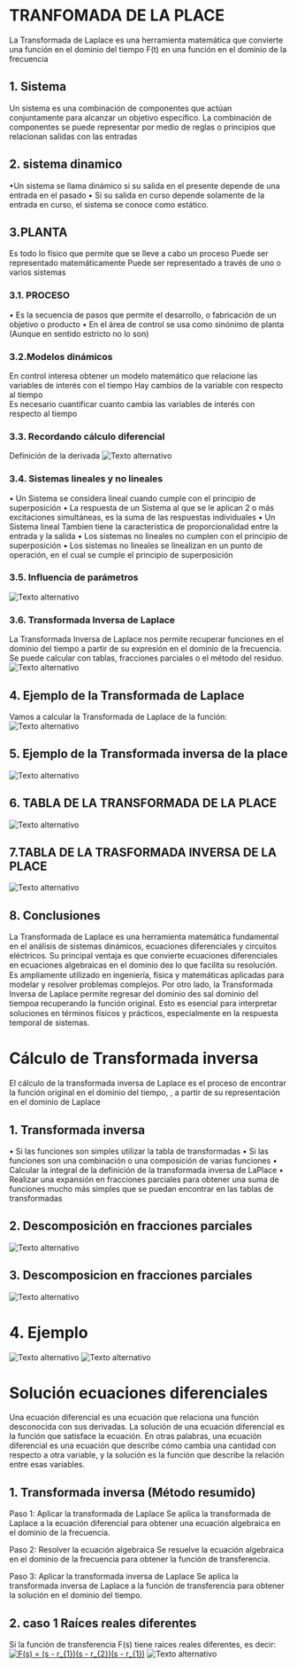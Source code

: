 # TRANFOMADA DE LA PLACE 
La Transformada de Laplace es una herramienta matemática que convierte una función en el dominio del tiempo F(t) en una función en el dominio de la frecuencia
## 1. Sistema 
Un sistema es una combinación de componentes que actúan conjuntamente para alcanzar un objetivo específico. La combinación de componentes se puede representar por medio de reglas o principios que relacionan salidas con las entradas

## 2. sistema dinamico 
•Un sistema se llama dinámico si su salida en el presente depende de una entrada en el pasado
• Si su salida en curso depende solamente de la entrada en curso, el sistema se conoce como estático.
## 3.PLANTA 
Es todo lo físico que permite que se lleve a cabo un proceso Puede ser representado matemáticamente 
Puede ser representado a través de uno o varios sistemas
### 3.1. PROCESO 
• Es la secuencia de pasos que permite el desarrollo, o fabricación de un objetivo o producto
• En el área de control se usa como sinónimo de planta
(Aunque en sentido estricto no lo son)

### 3.2.Modelos dinámicos
En control interesa obtener un modelo matemático que relacione las variables de interés con el tiempo
Hay cambios de la variable con respecto al tiempo  
Es necesario cuantificar cuanto cambia las variables de
interés con respecto al tiempo

### 3.3. Recordando cálculo diferencial
Definición de la derivada
![Texto alternativo](https://tse4.mm.bing.net/th?id=OIP.-LuSWG5JSTpbRCnBwK-gtQHaE2&pid=Api&P=0&h=180)

### 3.4. Sistemas lineales y no lineales
• Un Sistema se considera lineal cuando cumple con el principio
de superposición
• La respuesta de un Sistema al que se le aplican 2 o más
excitaciones simultáneas, es la suma de las respuestas
individuales
• Un Sistema lineal Tambien tiene la característica de
proporcionalidad entre la entrada y la salida
• Los sistemas no lineales no cumplen con el principio de
superposición
• Los sistemas no lineales se linealizan en un punto de
operación, en el cual se cumple el principio de superposición

### 3.5. Influencia de parámetros
![Texto alternativo](https://ecuaciondiferencialejerciciosresueltos.com/wp-content/uploads/2020/09/InterseccionIntegralesImpropias.png)

### 3.6. Transformada Inversa de Laplace
La Transformada Inversa de Laplace nos permite recuperar funciones en el dominio del tiempo a partir de su expresión en el dominio de la frecuencia. Se puede calcular con tablas, fracciones parciales o el método del residuo.
![Texto alternativo](https://i.ytimg.com/vi/Tjsv03Lvnoc/maxresdefault.jpg)


## 4. Ejemplo de la Transformada de Laplace
Vamos a calcular la Transformada de Laplace de la función:
![Texto alternativo](http://3.bp.blogspot.com/-km_zgvgZ4LE/UYwaTwYkrrI/AAAAAAAAEaE/gNtEiCQIWto/s1600/INTEGRAL+DE+UNA+TRANSFORMADA+DE+LAPLACE+(2).gif)

## 5.  Ejemplo de la Transformada inversa de la place
![Texto alternativo](https://i.ytimg.com/vi/emjeF_8393A/maxresdefault.jpg)

## 6. TABLA DE LA TRANSFORMADA DE LA PLACE
![Texto alternativo](https://d20ohkaloyme4g.cloudfront.net/img/document_thumbnails/f4a69a624d915ca11b44ed307ca1bc91/thumb_1200_1553.png)

## 7.TABLA DE LA TRASFORMADA INVERSA DE LA PLACE 
![Texto alternativo](https://2.bp.blogspot.com/-KPrQWMJGu6s/WvPVoW7S_ZI/AAAAAAAACAo/CYyvXUJDFRwuObz2a_cYY9t-_hhHBBWiwCLcBGAs/s1600/Transformadas+de+Laplace+org.png)

## 8. Conclusiones
La Transformada de Laplace es una herramienta matemática fundamental en el análisis de sistemas dinámicos, ecuaciones diferenciales y circuitos eléctricos. Su principal ventaja es que convierte ecuaciones diferenciales en ecuaciones algebraicas en el dominio de𝑠 lo que facilita su resolución. Es ampliamente utilizado en ingeniería, física y matemáticas aplicadas para modelar y resolver problemas complejos.
Por otro lado, la Transformada Inversa de Laplace permite regresar del dominio des sal dominio del tiempo𝑎 recuperando la función original. Esto es esencial para interpretar soluciones en términos físicos y prácticos, especialmente en la respuesta temporal de sistemas.


# Cálculo de Transformada inversa
El cálculo de la transformada inversa de Laplace es el proceso de encontrar la función original en el dominio del tiempo, , a partir de su representación en el dominio de Laplace

## 1. Transformada inversa
• Si las funciones son simples utilizar la tabla de transformadas
• Si las funciones son una combinación o una composición de varias funciones
• Calcular la integral de la definición de la transformada inversa de LaPlace
• Realizar una expansión en fracciones parciales para obtener una suma de funciones mucho más simples que se puedan encontrar en las tablas de transformadas

## 2. Descomposición en fracciones parciales
![Texto alternativo](https://0.academia-photos.com/attachment_thumbnails/37215891/mini_magick20190304-8768-2no8y8.png?1551735051)

## 3. Descomposicion en fracciones parciales
![Texto alternativo](https://study.com/cimages/multimages/16/eparfra1a.png)

# 4. Ejemplo 
![Texto alternativo](https://slideplayer.es/slide/12201957/72/images/6/Descomposici%C3%B3n+en+fracciones+parciales.jpg)
![Texto alternativo](https://slideplayer.es/slide/12201957/72/images/8/Descomposici%C3%B3n+en+fracciones+parciales.jpg)


#  Solución ecuaciones diferenciales
Una ecuación diferencial es una ecuación que relaciona una función desconocida con sus derivadas. La solución de una ecuación diferencial es la función que satisface la ecuación.
En otras palabras, una ecuación diferencial es una ecuación que describe cómo cambia una cantidad con respecto a otra variable, y la solución es la función que describe la relación entre esas variables.

## 1. Transformada inversa (Método resumido)
Paso 1: Aplicar la transformada de Laplace
Se aplica la transformada de Laplace a la ecuación diferencial para obtener una ecuación algebraica en el dominio de la frecuencia.

Paso 2: Resolver la ecuación algebraica
Se resuelve la ecuación algebraica en el dominio de la frecuencia para obtener la función de transferencia.

Paso 3: Aplicar la transformada inversa de Laplace
Se aplica la transformada inversa de Laplace a la función de transferencia para obtener la solución en el dominio del tiempo.

## 2. caso 1 Raíces reales diferentes
Si la función de transferencia F(s) tiene raíces reales diferentes, es decir:
<a href="http://www.alciro.org/tools/matematicas/editor-ecuaciones.jsp?eq=F(s) = (s - r_{1})(s - r_{2})(s - r_{1})"><img src="http://www.alciro.org/cgi/tex.cgi?F(s) = (s - r_{1})(s - r_{2})(s - r_{1})" title="F(s) = (s - r_{1})(s - r_{2})(s - r_{1})" border="0" /></a>
![Texto alternativo](https://static.eduboom.es/eduboom_es/uploads/vidimgs/07062021-Raices-de-numeros-reales-Radicales.jpg)
